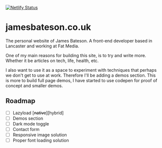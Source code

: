 [![Netlify Status](https://api.netlify.com/api/v1/badges/03e0a14e-89b7-47ac-bb11-aadcdfb6da91/deploy-status)](https://app.netlify.com/sites/jamesbateson/deploys)

# jamesbateson.co.uk

The personal website of James Bateson. A front-end developer based in Lancaster and working at Fat Media.

One of my main reasons for building this site, is to try and write more. Whether it be articles on tech, life, health, etc.

I also want to use it as a space to experiment with techniques that perhaps we don't get to use at work. Therefore I'll be adding a demos section. This is more to build full page demos, I have started to use codepen for proof of concept and smaller demos.

## Roadmap

- [ ] Lazyload [~~native~~][hybrid]
- [ ] Demos section
- [ ] Dark mode toggle
- [ ] Contact form
- [ ] Responsive image solution
- [ ] Proper font loading solution
